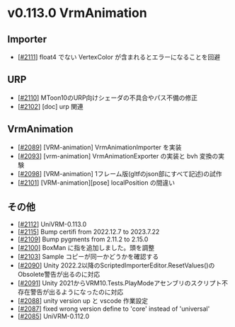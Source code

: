# v0.113.0 VrmAnimation

## Importer
* [[\#2111](https://github.com/matonnet/UniVRM/pull/2111)] float4 でない VertexColor が含まれるとエラーになることを回避

## URP
* [[\#2110](https://github.com/matonnet/UniVRM/pull/2110)] MToon10のURP向けシェーダの不具合やパス不備の修正
* [[\#2102](https://github.com/matonnet/UniVRM/pull/2102)] [doc] urp 関連

## VrmAnimation
* [[\#2089](https://github.com/matonnet/UniVRM/pull/2089)] [VRM-animation] VrmAnimationImporter を実装
* [[\#2093](https://github.com/matonnet/UniVRM/pull/2093)] [vrm-animation] VrmAnimationExporter の実装と bvh 変換の実験
* [[\#2098](https://github.com/matonnet/UniVRM/pull/2098)] [VRM-animation] 1フレーム版(gltfのjson部にすべて記述)の試作
* [[\#2101](https://github.com/matonnet/UniVRM/pull/2101)] [VRM-animation][pose] localPosition の間違い

## その他
* [[\#2112](https://github.com/matonnet/UniVRM/pull/2112)] UniVRM-0.113.0
* [[\#2115](https://github.com/matonnet/UniVRM/pull/2115)] Bump certifi from 2022.12.7 to 2023.7.22
* [[\#2109](https://github.com/matonnet/UniVRM/pull/2109)] Bump pygments from 2.11.2 to 2.15.0
* [[\#2100](https://github.com/matonnet/UniVRM/pull/2100)] BoxMan に指を追加しました。頭を調整
* [[\#2103](https://github.com/matonnet/UniVRM/pull/2103)] Sample コピーが同一かどうかを確認する
* [[\#2090](https://github.com/matonnet/UniVRM/pull/2090)] Unity 2022.2以降のScriptedImporterEditor.ResetValues()のObsolete警告が出るのに対応
* [[\#2091](https://github.com/matonnet/UniVRM/pull/2091)] Unity 2021からVRM10.Tests.PlayModeアセンブリのスクリプト不存在警告が出るようになったのに対応
* [[\#2088](https://github.com/matonnet/UniVRM/pull/2088)] unity version up と vscode 作業設定
* [[\#2087](https://github.com/matonnet/UniVRM/pull/2087)] fixed wrong version define to 'core' instead of 'universal'
* [[\#2085](https://github.com/matonnet/UniVRM/pull/2085)] UniVRM-0.112.0
